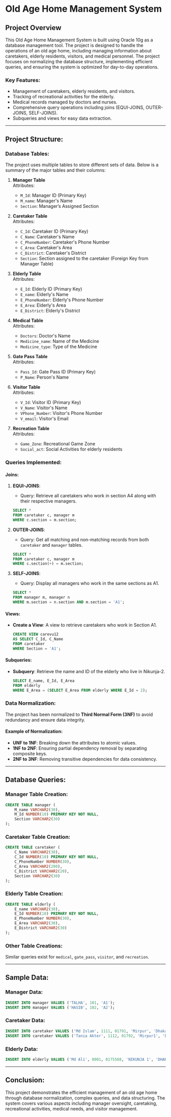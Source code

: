 # Old Age Home Management System

## Project Overview
This Old Age Home Management System is built using Oracle 10g as a database management tool. The project is designed to handle the operations of an old age home, including managing information about caretakers, elderly residents, visitors, and medical personnel. The project focuses on normalizing the database structure, implementing efficient queries, and ensuring the system is optimized for day-to-day operations.

### Key Features:
- Management of caretakers, elderly residents, and visitors.
- Tracking of recreational activities for the elderly.
- Medical records managed by doctors and nurses.
- Comprehensive query operations including joins (EQUI-JOINS, OUTER-JOINS, SELF-JOINS).
- Subqueries and views for easy data extraction.

---

## Project Structure:

### Database Tables:
The project uses multiple tables to store different sets of data. Below is a summary of the major tables and their columns:

1. **Manager Table**  
   Attributes:  
   - `M_Id`: Manager ID (Primary Key)  
   - `M_name`: Manager's Name  
   - `Section`: Manager’s Assigned Section  

2. **Caretaker Table**  
   Attributes:  
   - `C_Id`: Caretaker ID (Primary Key)  
   - `C_Name`: Caretaker's Name  
   - `C_PhoneNumber`: Caretaker's Phone Number  
   - `C_Area`: Caretaker's Area  
   - `C_District`: Caretaker's District  
   - `Section`: Section assigned to the caretaker (Foreign Key from Manager Table)

3. **Elderly Table**  
   Attributes:  
   - `E_Id`: Elderly ID (Primary Key)  
   - `E_name`: Elderly's Name  
   - `E_PhoneNumber`: Elderly's Phone Number  
   - `E_Area`: Elderly's Area  
   - `E_District`: Elderly's District  

4. **Medical Table**  
   Attributes:  
   - `Doctors`: Doctor's Name  
   - `Medicine_name`: Name of the Medicine  
   - `Medicine_type`: Type of the Medicine  

5. **Gate Pass Table**  
   Attributes:  
   - `Pass_Id`: Gate Pass ID (Primary Key)  
   - `P_Name`: Person's Name  

6. **Visitor Table**  
   Attributes:  
   - `V_Id`: Visitor ID (Primary Key)  
   - `V_Name`: Visitor's Name  
   - `VPhone_Number`: Visitor's Phone Number  
   - `V_email`: Visitor's Email  

7. **Recreation Table**  
   Attributes:  
   - `Game_Zone`: Recreational Game Zone  
   - `Social_act`: Social Activities for elderly residents  

### Queries Implemented:

#### Joins:
1. **EQUI-JOINS**:  
   - Query: Retrieve all caretakers who work in section A4 along with their respective managers.  
   ```sql
   SELECT * 
   FROM caretaker c, manager m 
   WHERE c.section = m.section;
   ```

2. **OUTER-JOINS**:  
   - Query: Get all matching and non-matching records from both `caretaker` and `manager` tables.  
   ```sql
   SELECT * 
   FROM caretaker c, manager m 
   WHERE c.section(+) = m.section;
   ```

3. **SELF-JOINS**:  
   - Query: Display all managers who work in the same sections as A1.  
   ```sql
   SELECT * 
   FROM manager m, manager n 
   WHERE m.section = n.section AND m.section = 'A1';
   ```

#### Views:
- **Create a View**: A view to retrieve caretakers who work in Section A1.  
   ```sql
   CREATE VIEW carevu12 
   AS SELECT C_Id, C_Name 
   FROM caretaker 
   WHERE Section = 'A1';
   ```

#### Subqueries:
- **Subquery**: Retrieve the name and ID of the elderly who live in Nikunja-2.  
   ```sql
   SELECT E_name, E_Id, E_Area 
   FROM elderly 
   WHERE E_Area = (SELECT E_Area FROM elderly WHERE E_Id = 2);
   ```

### Data Normalization:

The project has been normalized to **Third Normal Form (3NF)** to avoid redundancy and ensure data integrity.

#### Example of Normalization:
- **UNF to 1NF**: Breaking down the attributes to atomic values.
- **1NF to 2NF**: Ensuring partial dependency removal by separating composite keys.
- **2NF to 3NF**: Removing transitive dependencies for data consistency.

---

## Database Queries:

### Manager Table Creation:
```sql
CREATE TABLE manager (
    M_name VARCHAR2(30),
    M_Id NUMBER(10) PRIMARY KEY NOT NULL,
    Section VARCHAR2(30)
);
```

### Caretaker Table Creation:
```sql
CREATE TABLE caretaker (
    C_Name VARCHAR2(30),
    C_Id NUMBER(10) PRIMARY KEY NOT NULL,
    C_PhoneNumber NUMBER(30),
    C_Area VARCHAR2(200),
    C_District VARCHAR2(20),
    Section VARCHAR2(30)
);
```

### Elderly Table Creation:
```sql
CREATE TABLE elderly (
    E_name VARCHAR2(30),
    E_Id NUMBER(10) PRIMARY KEY NOT NULL,
    E_PhoneNumber NUMBER(30),
    E_Area VARCHAR2(30),
    E_District VARCHAR2(30)
);
```

### Other Table Creations:
Similar queries exist for `medical`, `gate_pass`, `visitor`, and `recreation`.

---

## Sample Data:

### Manager Data:
```sql
INSERT INTO manager VALUES ('TALHA', 101, 'A1');
INSERT INTO manager VALUES ('HASIB', 102, 'A2');
```

### Caretaker Data:
```sql
INSERT INTO caretaker VALUES ('Md Islam', 1111, 01791, 'Mirpur', 'Dhaka', 'A1');
INSERT INTO caretaker VALUES ('Tania Akter', 1112, 01792, 'Mirpur1', 'Dhaka', 'A4');
```

### Elderly Data:
```sql
INSERT INTO elderly VALUES ('Md Ali', 0001, 0175588, 'NIKUNJA 1', 'DHAKA');
```

---

## Conclusion:
This project demonstrates the efficient management of an old age home through database normalization, complex queries, and data structuring. The system covers various aspects including manager oversight, caretaking, recreational activities, medical needs, and visitor management.
